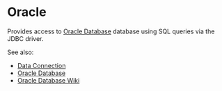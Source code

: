 <!-- TITLE: Oracle -->
<!-- SUBTITLE: -->

# Oracle

Provides access to [Oracle Database](https://www.oracle.com/database/) database
using SQL queries via the JDBC driver. 

See also:
* [Data Connection](../data-connection.md)
* [Oracle Database](https://www.oracle.com/database/)
* [Oracle Database Wiki](https://en.wikipedia.org/wiki/Oracle_Database)
